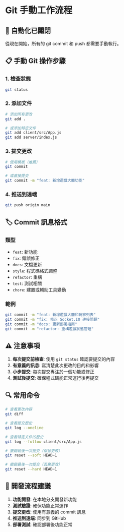 # Git 手動工作流程

## 🚫 自動化已關閉

從現在開始，所有的 git commit 和 push 都需要手動執行。

## 📋 手動 Git 操作步驟

### 1. 檢查狀態
```bash
git status
```

### 2. 添加文件
```bash
# 添加所有更改
git add .

# 或添加特定文件
git add client/src/App.js
git add server/index.js
```

### 3. 提交更改
```bash
# 使用模板（推薦）
git commit

# 或直接提交
git commit -m "feat: 新增遊戲大廳功能"
```

### 4. 推送到遠端
```bash
git push origin main
```

## 🏷️ Commit 訊息格式

### 類型
- `feat`: 新功能
- `fix`: 錯誤修正
- `docs`: 文檔更新
- `style`: 程式碼格式調整
- `refactor`: 重構
- `test`: 測試相關
- `chore`: 建置或輔助工具變動

### 範例
```bash
git commit -m "feat: 新增遊戲大廳和玩家列表"
git commit -m "fix: 修正 Socket.IO 連接問題"
git commit -m "docs: 更新部署指南"
git commit -m "refactor: 重構遊戲狀態管理"
```

## ⚠️ 注意事項

1. **每次提交前檢查**: 使用 `git status` 確認要提交的內容
2. **有意義的訊息**: 寫清楚此次更改的目的和影響
3. **小步提交**: 每次提交專注於一個功能或修正
4. **測試後提交**: 確保程式碼能正常運行後再提交

## 🔍 常用命令

```bash
# 查看更改內容
git diff

# 查看提交歷史
git log --oneline

# 查看特定文件的歷史
git log --follow client/src/App.js

# 撤銷最後一次提交（保留更改）
git reset --soft HEAD~1

# 撤銷最後一次提交（丟棄更改）
git reset --hard HEAD~1
```

## 🎯 開發流程建議

1. **功能開發**: 在本地分支開發新功能
2. **測試驗證**: 確保功能正常運作
3. **提交更改**: 使用有意義的 commit 訊息
4. **推送到遠端**: 同步到 GitHub
5. **部署測試**: 確認部署後功能正常 